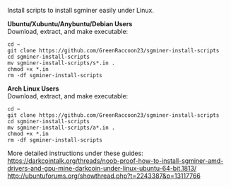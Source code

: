 Install scripts to install sgminer easily under Linux.  

**Ubuntu/Xubuntu/Anybuntu/Debian Users**  
Download, extract, and make executable:  
```
cd ~  
git clone https://github.com/GreenRaccoon23/sgminer-install-scripts  
cd sgminer-install-scripts  
mv sgminer-install-scripts/s*.in .  
chmod +x *.in  
rm -df sgminer-install-scripts  
```
  
**Arch Linux Users**  
Download, extract, and make executable:  
```
cd ~  
git clone https://github.com/GreenRaccoon23/sgminer-install-scripts  
cd sgminer-install-scripts  
mv sgminer-install-scripts/a*.in .  
chmod +x *.in  
rm -df sgminer-install-scripts  
```
  
More detailed instructions under these guides:  
https://darkcointalk.org/threads/noob-proof-how-to-install-sgminer-amd-drivers-and-gpu-mine-darkcoin-under-linux-ubuntu-64-bit.1813/  
http://ubuntuforums.org/showthread.php?t=2243387&p=13117766